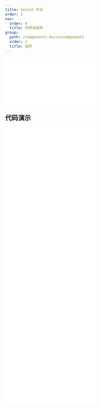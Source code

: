 ```yaml
---
title: Switch 开关
order: 2
nav:
  order: 4
  title: 内贸站组件
group:
  path: /components-miccn/components
  order: 2
  title: 组件
---
```


<div>
<embed src="@docs-common/switch/index.md"></embed>
</div>
        
## 代码演示

<Row gutter=8>

  <Col span=12>
    
  <div class="code-box"><embed src="@abiz-rc-miccn/switch/demo/basic-switch-miccn.md"></embed></div>
          
  <div class="code-box"><embed src="@abiz-rc-miccn/switch/demo/loading-switch-miccn.md"></embed></div>
          
  <div class="code-box"><embed src="@abiz-rc-miccn/switch/demo/text-switch-miccn.md"></embed></div>
          
  </Col>
          
  <Col span=12>
    
  <div class="code-box"><embed src="@abiz-rc-miccn/switch/demo/disabled-switch-miccn.md"></embed></div>
          
  <div class="code-box"><embed src="@abiz-rc-miccn/switch/demo/size-switch-miccn.md"></embed></div>
          
  </Col>
          
</Row>
        
<div><embed src="@docs-common/switch/index-api.md"></embed><div>
        